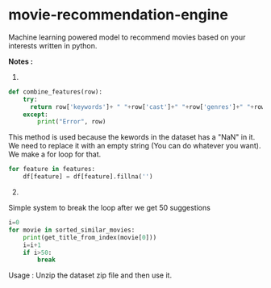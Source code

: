 # movie-recommendation-engine
Machine learning powered model to recommend movies based on your interests written in python.


**Notes :**

1.
```python
def combine_features(row):
	try:
	  return row['keywords']+ " "+row['cast']+" "+row['genres']+" "+row['director']
	except:
		print("Error", row)
```

This method is used because the kewords in the dataset has a "NaN" in it. We need to replace it with an empty string (You can do whatever you want). We make a for loop for that.

```python
for feature in features:
	df[feature] = df[feature].fillna('') 
```

2.
Simple system to break the loop after we get 50 suggestions
```python
i=0
for movie in sorted_similar_movies:
	print(get_title_from_index(movie[0]))
	i=i+1
	if i>50:
		break
```       
  
  
Usage : Unzip the dataset zip file and then use it.
